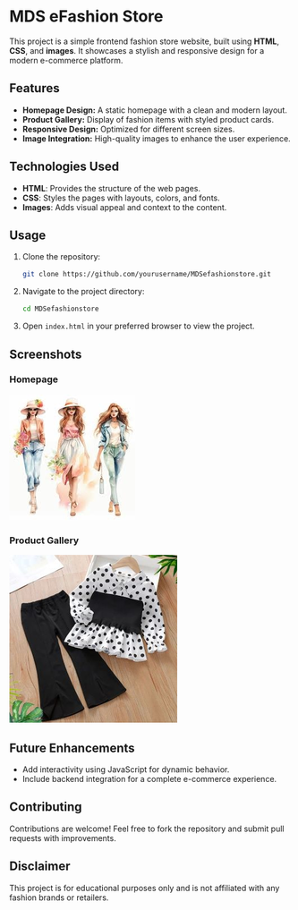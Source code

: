 # MDS eFashion Store

This project is a simple frontend fashion store website, built using **HTML**, **CSS**, and **images**. It showcases a stylish and responsive design for a modern e-commerce platform.

## Features
- **Homepage Design:** A static homepage with a clean and modern layout.
- **Product Gallery:** Display of fashion items with styled product cards.
- **Responsive Design:** Optimized for different screen sizes.
- **Image Integration:** High-quality images to enhance the user experience.

## Technologies Used
- **HTML**: Provides the structure of the web pages.
- **CSS**: Styles the pages with layouts, colors, and fonts.
- **Images**: Adds visual appeal and context to the content.

## Usage
1. Clone the repository:
   ```bash
   git clone https://github.com/yourusername/MDSefashionstore.git
   ```
2. Navigate to the project directory:
   ```bash
   cd MDSefashionstore
   ```
3. Open `index.html` in your preferred browser to view the project.

## Screenshots
### Homepage
![Homepage](images2.jpg)

### Product Gallery
![Product Gallery](aboutdress.jpg)

## Future Enhancements
- Add interactivity using JavaScript for dynamic behavior.
- Include backend integration for a complete e-commerce experience.

## Contributing
Contributions are welcome! Feel free to fork the repository and submit pull requests with improvements.

## Disclaimer
This project is for educational purposes only and is not affiliated with any fashion brands or retailers.

